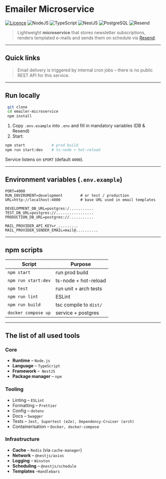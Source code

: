 # Emailer Microservice

[![Licence](https://img.shields.io/github/license/Ileriayo/markdown-badges?style=for-the-badge)](./LICENSE)
![NodeJS](https://img.shields.io/badge/node.js-6DA55F?style=for-the-badge&logo=node.js&logoColor=white)
![TypeScript](https://img.shields.io/badge/typescript-%23007ACC.svg?style=for-the-badge&logo=typescript&logoColor=white)
![NestJS](https://img.shields.io/badge/nestjs-%23E0234E.svg?style=for-the-badge&logo=nestjs&logoColor=white)
![PostgreSQL](https://img.shields.io/badge/postgresql-%23316192.svg?style=for-the-badge&logo=postgresql&logoColor=white)
![Resend](https://img.shields.io/badge/email-Resend-ff69b4?style=for-the-badge)

> Lightweight **microservice** that stores newsletter subscriptions, renders templated e-mails and sends them on schedule via [Resend](https://resend.com/).

---

## Quick links

> Email delivery is triggered by internal cron jobs – there is no public REST API for this service.

---

## Run locally

```bash
 git clone
 cd emailer-microservice
 npm install
```

1. Copy `.env.example` into `.env` and fill in mandatory variables (DB & Resend)
2. Start:

```bash
npm start            # prod build
npm run start:dev    # ts-node + hot-reload
```

Service listens on `$PORT` (default `4000`).

---

## Environment variables (`.env.example`)

```dotenv
PORT=4000
RUN_ENVIROMENT=development        # or test / production
URL=http://localhost:4000         # base URL used in email templates

DEVELOPMENT_DB_URL=postgres:/...........
TEST_DB_URL=postgres://.................
PRODUCTION_DB_URL=postgres://...........

MAIL_PROVIDER_API_KEY=r_.........
MAIL_PROVIDER_SENDER_EMAIL=mail@..........
```

---

## npm scripts

| Script              | Purpose                |
| ------------------- | ---------------------- |
| `npm start`         | run prod build         |
| `npm run start:dev` | ts-node + hot-reload   |
| `npm test`          | run unit + arch tests  |
| `npm run lint`      | ESLint                 |
| `npm run build`     | tsc compile to `dist/` |
| `docker compose up` | service + postgres     |

---

## The list of all used tools

### Core

- **Runtime** – `Node.js`
- **Language** – `TypeScript`
- **Framework** –` NestJS`
- **Package manager** – `npm`

### Tooling

- Linting – `ESLint`
- Formatting – `Prettier`
- Config – `dotenv`
- Docs – `Swagger`
- Tests – `Jest, Supertest (e2e), Dependency-Cruiser (arch)`
- Containerisation – `Docker, docker-compose`

### Infrastructure

- **Cache** – `Redis` (via `cache-manager`)
- **Network** – `@nestjs/axios`
- **Logging** – `Winston`
- **Scheduling** – `@nestjs/schedule`
- **Templates** -`Handlebars`
